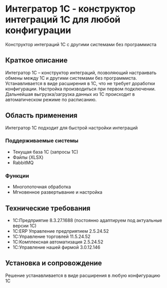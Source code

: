# Интегратор 1С - конструктор интеграций 1С для любой конфигурации

Конструктор интеграций 1С с другими системами без программиста

## Краткое описание

Интегратор 1С – конструктор интеграций, позволяющий настраивать обмены между 1С и другими системами без программиста. Устанавливается в виде расширения в 1С, что не требует доработки конфигурации. Настройка производиться при первом подключении. Дальнейшая выгрузка/загрузка данных из 1С происходит в автоматическом режиме по расписанию.

## Область применения

Интегратор 1С подходит для быстрой настройки интеграций 

### Поддерживаемые системы
- Текущая база 1С (запросы 1С)
- Файлы (XLSX)
- RabbitMQ

### Функции
- Многопоточная обработка
- Мгновенное развертывание и настройка

## Технические требования

- 1С:Предприятие 8.3.27.1688 (постоянно адаптируем под актуальные версии 1С)
- 1С:ERP Управление предприятием 2.5.24.52
- 1С:Управление торговлей 11.5.24.52
- 1С:Комплексная автоматизация 2.5.24.52
- 1С:Управление нашей фирмой 3.0.12.146

## Установка и сопровождение

Решение устанавливается в виде расширения в любую конфигурацию 1С
